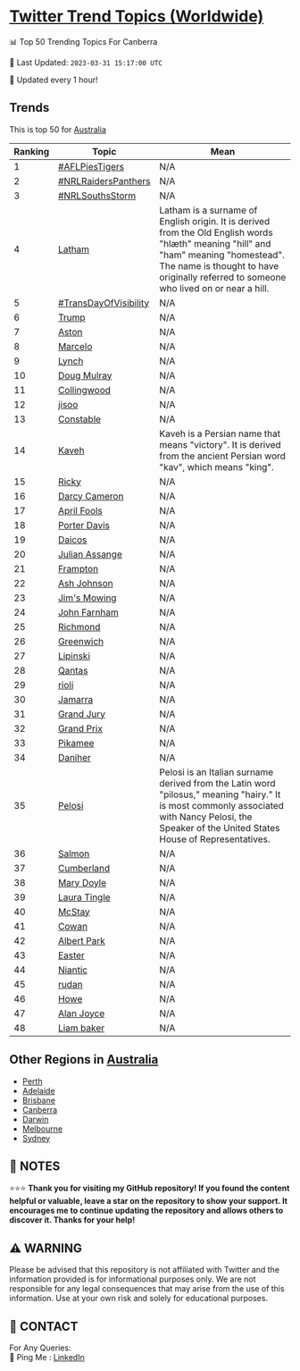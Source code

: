 [Twitter Trend Topics (Worldwide)](https://github.com/ErcinDedeoglu/Twitter-Trend-Topics)
==========


📊 Top 50 Trending Topics For Canberra

📆 Last Updated: `2023-03-31 15:17:00 UTC`

🔧 Updated every 1 hour!


## Trends

This is top 50 for [Australia](</Australia>)

| Ranking | Topic | Mean |
| ------- | ------------ | ------------ |
| 1 | [#AFLPiesTigers](http://twitter.com/search?q=%23AFLPiesTigers) | N/A |
| 2 | [#NRLRaidersPanthers](http://twitter.com/search?q=%23NRLRaidersPanthers) | N/A |
| 3 | [#NRLSouthsStorm](http://twitter.com/search?q=%23NRLSouthsStorm) | N/A |
| 4 | [Latham](http://twitter.com/search?q=Latham) | Latham is a surname of English origin. It is derived from the Old English words "hlæth" meaning "hill" and "ham" meaning "homestead". The name is thought to have originally referred to someone who lived on or near a hill. |
| 5 | [#TransDayOfVisibility](http://twitter.com/search?q=%23TransDayOfVisibility) | N/A |
| 6 | [Trump](http://twitter.com/search?q=Trump) | N/A |
| 7 | [Aston](http://twitter.com/search?q=Aston) | N/A |
| 8 | [Marcelo](http://twitter.com/search?q=Marcelo) | N/A |
| 9 | [Lynch](http://twitter.com/search?q=Lynch) | N/A |
| 10 | [Doug Mulray](http://twitter.com/search?q=Doug+Mulray) | N/A |
| 11 | [Collingwood](http://twitter.com/search?q=Collingwood) | N/A |
| 12 | [jisoo](http://twitter.com/search?q=jisoo) | N/A |
| 13 | [Constable](http://twitter.com/search?q=Constable) | N/A |
| 14 | [Kaveh](http://twitter.com/search?q=Kaveh) | Kaveh is a Persian name that means "victory". It is derived from the ancient Persian word "kav", which means "king". |
| 15 | [Ricky](http://twitter.com/search?q=Ricky) | N/A |
| 16 | [Darcy Cameron](http://twitter.com/search?q=Darcy+Cameron) | N/A |
| 17 | [April Fools](http://twitter.com/search?q=April+Fools) | N/A |
| 18 | [Porter Davis](http://twitter.com/search?q=Porter+Davis) | N/A |
| 19 | [Daicos](http://twitter.com/search?q=Daicos) | N/A |
| 20 | [Julian Assange](http://twitter.com/search?q=Julian+Assange) | N/A |
| 21 | [Frampton](http://twitter.com/search?q=Frampton) | N/A |
| 22 | [Ash Johnson](http://twitter.com/search?q=Ash+Johnson) | N/A |
| 23 | [Jim's Mowing](http://twitter.com/search?q=Jim%27s+Mowing) | N/A |
| 24 | [John Farnham](http://twitter.com/search?q=John+Farnham) | N/A |
| 25 | [Richmond](http://twitter.com/search?q=Richmond) | N/A |
| 26 | [Greenwich](http://twitter.com/search?q=Greenwich) | N/A |
| 27 | [Lipinski](http://twitter.com/search?q=Lipinski) | N/A |
| 28 | [Qantas](http://twitter.com/search?q=Qantas) | N/A |
| 29 | [rioli](http://twitter.com/search?q=rioli) | N/A |
| 30 | [Jamarra](http://twitter.com/search?q=Jamarra) | N/A |
| 31 | [Grand Jury](http://twitter.com/search?q=Grand+Jury) | N/A |
| 32 | [Grand Prix](http://twitter.com/search?q=Grand+Prix) | N/A |
| 33 | [Pikamee](http://twitter.com/search?q=Pikamee) | N/A |
| 34 | [Daniher](http://twitter.com/search?q=Daniher) | N/A |
| 35 | [Pelosi](http://twitter.com/search?q=Pelosi) | Pelosi is an Italian surname derived from the Latin word "pilosus," meaning "hairy." It is most commonly associated with Nancy Pelosi, the Speaker of the United States House of Representatives. |
| 36 | [Salmon](http://twitter.com/search?q=Salmon) | N/A |
| 37 | [Cumberland](http://twitter.com/search?q=Cumberland) | N/A |
| 38 | [Mary Doyle](http://twitter.com/search?q=Mary+Doyle) | N/A |
| 39 | [Laura Tingle](http://twitter.com/search?q=Laura+Tingle) | N/A |
| 40 | [McStay](http://twitter.com/search?q=McStay) | N/A |
| 41 | [Cowan](http://twitter.com/search?q=Cowan) | N/A |
| 42 | [Albert Park](http://twitter.com/search?q=Albert+Park) | N/A |
| 43 | [Easter](http://twitter.com/search?q=Easter) | N/A |
| 44 | [Niantic](http://twitter.com/search?q=Niantic) | N/A |
| 45 | [rudan](http://twitter.com/search?q=rudan) | N/A |
| 46 | [Howe](http://twitter.com/search?q=Howe) | N/A |
| 47 | [Alan Joyce](http://twitter.com/search?q=Alan+Joyce) | N/A |
| 48 | [Liam baker](http://twitter.com/search?q=Liam+baker) | N/A |



## Other Regions in [Australia](</Australia>)

* [Perth](</Australia/Perth.md>)
* [Adelaide](</Australia/Adelaide.md>)
* [Brisbane](</Australia/Brisbane.md>)
* [Canberra](</Australia/Canberra.md>)
* [Darwin](</Australia/Darwin.md>)
* [Melbourne](</Australia/Melbourne.md>)
* [Sydney](</Australia/Sydney.md>)



## 📝 NOTES

⭐⭐⭐ **Thank you for visiting my GitHub repository! If you found the content helpful or valuable, leave a star on the repository to show your support. It encourages me to continue updating the repository and allows others to discover it. Thanks for your help!**


## ⚠️ WARNING

Please be advised that this repository is not affiliated with Twitter and the information provided is for informational purposes only. We are not responsible for any legal consequences that may arise from the use of this information. Use at your own risk and solely for educational purposes.


## 📨 CONTACT

 For Any Queries:  
            🏓 Ping Me : [LinkedIn](https://www.linkedin.com/in/ercindedeoglu/)

